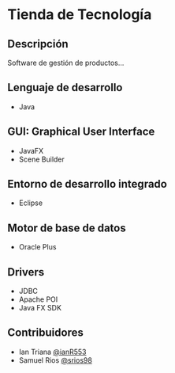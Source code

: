 # Tienda de Tecnología

## Descripción
Software de gestión de productos...

## Lenguaje de desarrollo
- Java

## GUI: Graphical User Interface
- JavaFX
- Scene Builder

## Entorno de desarrollo integrado
- Eclipse

## Motor de base de datos
- Oracle Plus

## Drivers
- JDBC
- Apache POI
- Java FX SDK

## Contribuidores
- Ian Triana [@ianR553](https://github.com/IanR553/)
- Samuel Rios [@srios98](https://github.com/SRios98/)
